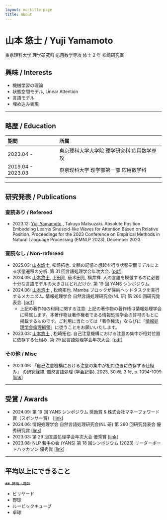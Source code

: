 ```yaml
---
layout: no-title-page
title: About
---
```


# 山本 悠士 / Yuji Yamamoto

東京理科大学 理学研究科 応用数学専攻 修士 2 年 松崎研究室

## 興味 / Interests

- 機械学習の理論
- 状態空間モデル, Linear Attention
- 言語モデル
- 埋め込み表現

---

## 略歴 / Education

| 期間              | 所属                                       |
| :---------------- | :----------------------------------------- |
| 2023.04 -         | 東京理科大学大学院 理学研究科 応用数学専攻 |
| 2019.04 - 2023.03 | 東京理科大学 理学部第一部 応用数学科       |

---

## 研究発表 / Publications

### 査読あり / Refereed

- 2023.12: <u>Yuji Yamamoto</u> , Takuya Matsuzaki. Absolute Position Embedding Learns Sinusoid-like Waves for Attention Based on Relative Position. Proceedings for the 2023 Conference on Empirical Methods in Natural Language Processing (EMNLP 2023), December 2023.

### 査読なし / Non-refereed

- 2025.03: <u>山本悠士</u>, 松崎拓也. 文脈の記憶と想起を行う状態空間モデルによる状態遷移の分析. 第 31 回言語処理学会年次大会. [[pdf](https://www.anlp.jp/proceedings/annual_meeting/2025/pdf_dir/P2-17.pdf)]
- 2024.09: <u>山本悠士</u>, 上田亮, 唐木田亮, 横井祥. 人の言語を模倣するのに必要十分な言語モデルの大きさはどれだけか. 第 19 回 YANS シンポジウム.
- 2024.06: <u>山本悠士</u> , 松崎拓也. Mamba ブロックが帰納ヘッドタスクを実行するメカニズム. 情報処理学会 自然言語処理研究会(NL 研) 第 260 回研究発表会. [[pdf](/assets/misc/0605-022982-file1.pdf)]
  - 上記の著作物の利用に関する注意: 上記の著作物の著作権は情報処理学会に帰属します。本著作物は著作権者である情報処理学会の許可のもとに掲載するものです。ご利用に当たっては「著作権法」ならびに「[情報処理学会倫理綱領](https://www.ipsj.or.jp/tosho/rinri.html)」に従うことをお願いいたします。
- 2023.03: <u>山本悠士</u> , 松崎拓也. 自己注意機構における注意の集中が相対位置に依存する仕組み. 第 29 回言語処理学会年次大会. [[pdf](https://www.anlp.jp/proceedings/annual_meeting/2023/pdf_dir/C3-3.pdf)]

### その他 / Misc

- 2023.09: 「自己注意機構における注意の集中が相対位置に依存する仕組み」 の研究経緯, 自然言語処理 (学会記事), 2023, 30 巻, 3 号, p. 1094-1099 [[link](https://www.jstage.jst.go.jp/article/jnlp/30/3/30_1094/_article/-char/ja)]

---

## 受賞 / Awards

- 2024.09: 第 19 回 YANS シンポジウム 奨励賞 & 株式会社マネーフォワード賞（スポンサー賞） [[link](https://yans.anlp.jp/entry/award#%E7%AC%AC19%E5%9B%9E%E3%82%B7%E3%83%B3%E3%83%9D%E3%82%B8%E3%82%A6%E3%83%A0-2024%E5%B9%B4)]
- 2024.06: 情報処理学会 自然言語処理研究会(NL 研) 第 260 回研究発表会 優秀研究賞 [[link](https://sites.google.com/sig-nl.ipsj.or.jp/sig-nl/%E6%8E%88%E8%B3%9E/outstanding?authuser=0#h.lzgopvbwdkal)]
- 2023.03: 第 29 回言語処理学会年次大会 優秀賞 [[link](https://www.anlp.jp/nlp2023/award.html)]
- 2023.08: NLP 若手の会 (YANS) 第 18 回シンポジウム (2023) リーダーボードハッカソン 優秀賞 [[link](https://yans.anlp.jp/entry/award#%E3%83%AA%E3%83%BC%E3%83%80%E3%83%BC%E3%83%9C%E3%83%BC%E3%83%89%E3%83%8F%E3%83%83%E3%82%AB%E3%82%BD%E3%83%B3%E5%84%AA%E7%A7%80%E8%B3%9E)]

---

## 平均以上にできること

~~`## 特技・趣味`~~

- ビリヤード
- 野球
- ルービックキューブ
- 卓球
